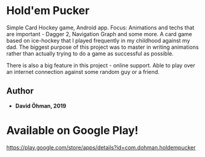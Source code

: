 # Hold'em Pucker
Simple Card Hockey game, Android app. Focus: Animations and techs that are important - Dagger 2, Navigation Graph and some more. A card game based on ice-hockey that I played frequently in my childhood against my dad. The biggest purpose of this project was to master in writing animations rather than actually trying to do a game as successful as possible.

There is also a big feature in this project - online support. Able to play over an internet connection against some random guy or a friend.

## Author
* **David Öhman, 2019**

# Available on Google Play!
https://play.google.com/store/apps/details?id=com.dohman.holdempucker
